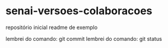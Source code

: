 # senai-versoes-colaboracoes
repositório inicial
readme de exemplo

lembrei do comando: git commit
lembrei do comando: git status
